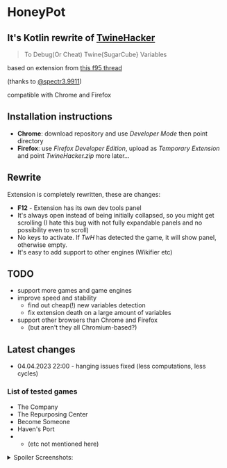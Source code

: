# HoneyPot

## It's Kotlin rewrite of [TwineHacker](https://github.com/lure0xaos/TwineHacker)

> To Debug(Or Cheat) Twine{SugarCube} Variables

based on extension
from [this f95 thread](https://f95zone.to/threads/how-to-debug-or-cheat-twine-sugarcube-variables.6553/)

(thanks to [@spectr3.9911](https://f95zone.to/members/spectr3.9911/#about))

compatible with Chrome and Firefox

## Installation instructions

- **Chrome**: download repository and use *Developer Mode* then point directory
- **Firefox**: use *Firefox Developer Edition*, upload as *Temporary Extension* and point *TwineHacker.zip*
  more later...

## Rewrite

Extension is completely rewritten, these are changes:

- **F12** - Extension has its own dev tools panel
- It's always open instead of being initially collapsed, so you might get scrolling
  (I hate this bug with not fully expandable panels and no possibility even to scroll)
- No keys to activate. If *TwH* has detected the game, it will show panel, otherwise empty.
- It's easy to add support to other engines (Wikifier etc)

## TODO

- support more games and game engines
- improve speed and stability
    - find out cheap(!) new variables detection
    - fix extension death on a large amount of variables
- support other browsers than Chrome and Firefox
    - (but aren't they all Chromium-based?)

## Latest changes

- 04.04.2023 22:00 - hanging issues fixed (less computations, less cycles)

### List of tested games

- The Company
- The Repurposing Center
- Become Someone
- Haven's Port
-
    - (etc not mentioned here)

<details>
<summary>Spoiler Screenshots:</summary>

1. download it here: [https://github.com/lure0xaos/TwineHacker](https://github.com/lure0xaos/TwineHacker)

   1.1. click "Code" button, then "Download ZIP", and unzip it
   ![Безымянный0](https://user-images.githubusercontent.com/5437073/87243512-35a1c780-c43f-11ea-99ff-9ae73cf8a3ec.png)

2. How to install:

   2.1. Make sure "Developer mode" is on
   2.2. Click "Load unpacked" and choose directory where you've downloaded it (where manifest.json is among other files)
   ![Безымянный png](https://user-images.githubusercontent.com/5437073/87243532-641fa280-c43f-11ea-8988-eacc5515db1f.png)
   2.3. So you should see it's loaded without errors:
   ![Безымянный2](https://user-images.githubusercontent.com/5437073/87243542-7568af00-c43f-11ea-8633-effa6d2b49c4.png)

3. Open your game and press F12 to open Developer Tools sidebar, then switch to TwineHacker tab:
   ![Безымянный3](https://user-images.githubusercontent.com/5437073/87243544-7c8fbd00-c43f-11ea-9bd5-764e587e0252.png)

Now you can change any ingame value

</details>
